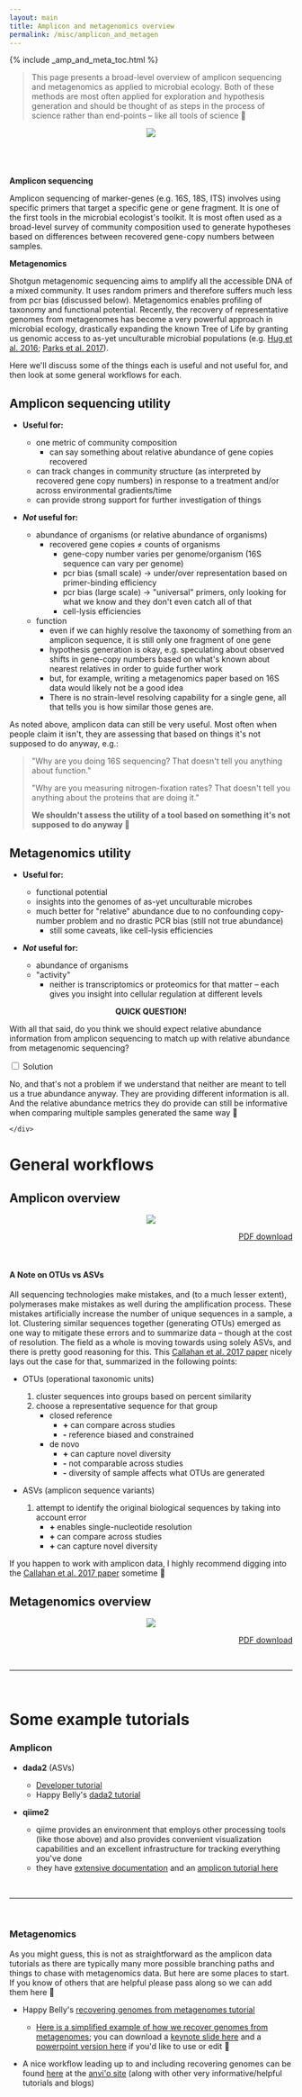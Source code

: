 ```yaml
---
layout: main
title: Amplicon and metagenomics overview 
permalink: /misc/amplicon_and_metagen
---  
```


{% include _amp_and_meta_toc.html %}

>This page presents a broad-level overview of amplicon sequencing and metagenomics as applied to microbial ecology. Both of these methods are most often applied for exploration and hypothesis generation and should be thought of as steps in the process of science rather than end-points – like all tools of science 🙂 

<center><a href="../images/amplicon-vs-metagenomics-overview-w-background.png"><img src="../images/amplicon-vs-metagenomics-split-overview.png"></a></center>

<hr style="height:10px; visibility:hidden;" />
<br>

**Amplicon sequencing**  

Amplicon sequencing of marker-genes (e.g. 16S, 18S, ITS) involves using specific primers that target a specific gene or gene fragment. It is one of the first tools in the microbial ecologist's toolkit. It is most often used as a broad-level survey of community composition used to generate hypotheses based on differences between recovered gene-copy numbers between samples.

**Metagenomics**  

Shotgun metagenomic sequencing aims to amplify all the accessible DNA of a mixed community. It uses random primers and therefore suffers much less from pcr bias (discussed below). Metagenomics enables profiling of taxonomy and functional potential. Recently, the recovery of representative genomes from metagenomes has become a very powerful approach in microbial ecology, drastically expanding the known Tree of Life by granting us genomic access to as-yet unculturable microbial populations (e.g. [Hug et al. 2016](https://www.nature.com/articles/nmicrobiol201648); [Parks et al. 2017](https://www.nature.com/articles/s41564-017-0012-7)). 

Here we'll discuss some of the things each is useful and not useful for, and then look at some general workflows for each. 


## Amplicon sequencing utility
* **Useful for:**
    * one metric of community composition
        * can say something about relative abundance of gene copies recovered
    * can track changes in community structure (as interpreted by recovered gene copy numbers) in response to a treatment and/or across environmental gradients/time
    * can provide strong support for further investigation of things 

* **_Not_ useful for:**
    * abundance of organisms (or relative abundance of organisms)
        * recovered gene copies ≠ counts of organisms
            * gene-copy number varies per genome/organism (16S sequence can vary per genome)
            * pcr bias (small scale) -> under/over representation based on primer-binding efficiency
            * pcr bias (large scale) -> "universal" primers, only looking for what we know and they don't even catch all of that 
            * cell-lysis efficiencies
    * function
        * even if we can highly resolve the taxonomy of something from an amplicon sequence, it is still only one fragment of one gene
        * hypothesis generation is okay, e.g. speculating about observed shifts in gene-copy numbers based on what's known about nearest relatives in order to guide further work
        * but, for example, writing a metagenomics paper based on 16S data would likely not be a good idea
        * There is no strain-level resolving capability for a single gene, all that tells you is how similar those genes are.
        
        
As noted above, amplicon data can still be very useful. Most often when people claim it isn't, they are assessing that based on things it's not supposed to do anyway, e.g.:

> "Why are you doing 16S sequencing? That doesn't tell you anything about function."  
> 
> "Why are you measuring nitrogen-fixation rates? That doesn't tell you anything about the proteins that are doing it."  
> 
> **We shouldn't assess the utility of a tool based on something it's not supposed to do anyway 🙂**
        
## Metagenomics utility
* **Useful for:**
    * functional potential
    * insights into the genomes of as-yet unculturable microbes
    * much better for "relative" abundance due to no confounding copy-number problem and no drastic PCR bias (still not true abundance)
        * still some caveats, like cell-lysis efficiencies  

* **_Not_ useful for:**
    * abundance of organisms
    * "activity"
        * neither is transcriptomics or proteomics for that matter – each gives you insight into cellular regulation at different levels

<challengeBlock>
<center><b>QUICK QUESTION!</b></center>

With all that said, do you think we should expect relative abundance information from amplicon sequencing to match up with relative abundance from metagenomic sequencing? 
<br>

<div class="wrap-collabsible">
  <input id="q1" class="toggle" type="checkbox">
  <label for="q1" class="lbl-toggle">Solution</label>
  <div class="collapsible-content">
    <div class="content-inner">
		
No, and that's not a problem if we understand that neither are meant to tell us a true abundance anyway. They are providing different information is all. And the relative abundance metrics they do provide can still be informative when comparing multiple samples generated the same way 🙂

    </div>
  </div>
</div>
</challengeBlock>


# General workflows

## Amplicon overview

<center><a href="../images/amplicon_overview.png"><img src="../images/amplicon_overview.png"></a></center>

<p align="right"><a href="https://ndownloader.figshare.com/files/15628100">PDF download</a></p>

<br>

#### A Note on OTUs vs ASVs  
All sequencing technologies make mistakes, and (to a much lesser extent), polymerases make mistakes as well during the amplification process. These mistakes artificially increase the number of unique sequences in a sample, a lot. Clustering similar sequences together (generating OTUs) emerged as one way to mitigate these errors and to summarize data – though at the cost of resolution. The field as a whole is moving towards using solely ASVs, and there is pretty good reasoning for this. This [Callahan et al. 2017 paper](https://www.nature.com/articles/ismej2017119) nicely lays out the case for that, summarized in the following points:  

* OTUs (operational taxonomic units)
    1. cluster sequences into groups based on percent similarity
    2. choose a representative sequence for that group
        * closed reference
            * **\+** can compare across studies
            * **\-** reference biased and constrained
        * de novo
            * **\+** can capture novel diversity
            * **\-** not comparable across studies
            * **\-** diversity of sample affects what OTUs are generated

* ASVs (amplicon sequence variants)
    1. attempt to identify the original biological sequences by taking into account error
        * **\+** enables single-nucleotide resolution
        * **\+** can compare across studies
        * **\+** can capture novel diversity

If you happen to work with amplicon data, I highly recommend digging into the [Callahan et al. 2017 paper](https://www.nature.com/articles/ismej2017119) sometime 🙂

## Metagenomics overview

<center><a href="../images/metagenomics_overview.png"><img src="../images/metagenomics_overview.png"></a></center>

<p align="right"><a href="https://ndownloader.figshare.com/files/15628103">PDF download</a></p>

<br>

---
<br>

# Some example tutorials

<h3><b>Amplicon</b></h3>

* **dada2** (ASVs)
    * [Developer tutorial](https://benjjneb.github.io/dada2/tutorial.html)
    * Happy Belly's [dada2 tutorial](https://astrobiomike.github.io/amplicon/dada2_workflow_ex)

* **qiime2** 
    * qiime provides an environment that employs other processing tools (like those above) and also provides convenient visualization capabilities and an excellent infrastructure for tracking everything you've done
    * they have [extensive documentation](https://docs.qiime2.org/2018.6/) and an [amplicon tutorial here](https://docs.qiime2.org/2018.6/tutorials/moving-pictures/)

<br>

---
<br>

<h3><b>Metagenomics</b></h3>

As you might guess, this is not as straightforward as the amplicon data tutorials as there are typically many more possible branching paths and things to chase with metagenomics data. But here are some places to start. If you know of others that are helpful please pass along so we can add them here 🙂

- Happy Belly's [recovering genomes from metagenomes tutorial](https://astrobiomike.github.io/metagenomics/metagen_anvio)
	- [Here is a simplified example of how we recover genomes from metagenomes](/images/gen_from_metagen_slide.png); you can download a <a href="https://ndownloader.figshare.com/files/12367211">keynote slide here</a> and a <a href="https://ndownloader.figshare.com/files/12367226">powerpoint version here</a> if you'd like to use or edit 🙂  

- A nice workflow leading up to and including recovering genomes can be found [here](http://merenlab.org/tutorials/infant-gut/) at the [anvi'o site](http://merenlab.org/software/anvio/) (along with other very informative/helpful tutorials and blogs)
